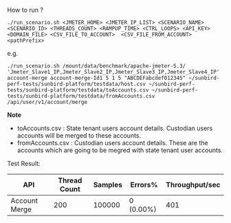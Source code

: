 How to run ?

```./run_scenario.sh <JMETER_HOME> <JMETER_IP_LIST> <SCENARIO_NAME> <SCENARIO_ID> <THREADS_COUNT> <RAMPUP_TIME> <CTRL_LOOPS> <API_KEY> <DOMAIN_FILE> <CSV_FILE_TO_ACCOUNT>  <CSV_FILE_FROM_ACCOUNT> <pathPrefix>```

e.g.

```./run_scenario.sh /mount/data/benchmark/apache-jmeter-5.3/ 'Jmeter_Slave1_IP,Jmeter_Slave2_IP,Jmeter_Slave3_IP,Jmeter_Slave4_IP' account-merge account-merge-Id1 5 1 5 "ABCDEFabcdef012345" ~/sunbird-perf-tests/sunbird-platform/testdata/host.csv ~/sunbird-perf-tests/sunbird-platform/testdata/toAccounts.csv ~/sunbird-perf-tests/sunbird-platform/testdata/fromAccounts.csv /api/user/v1/account/merge```


**Note**
- toAccounts.csv : State tenant users account details. Custodian users accounts will be merged to these accounts.
- fromAccounts.csv : Custodian users account details. These are the accounts which are going to be megred with state tenant user accounts.


Test Result:


| API           | Thread Count  | Samples  | Errors%   | Throughput/sec  |
| ------------- | ------------- | -------- | --------- | --------------- |
| Account Merge | 200           | 100000   | 0 (0.00%) | 401            |
 
